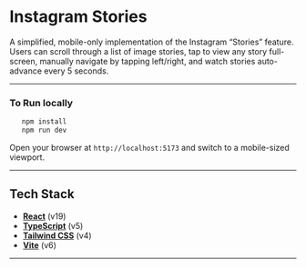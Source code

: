 # Instagram Stories

A simplified, mobile-only implementation of the Instagram “Stories” feature. Users can scroll through a list of image stories, tap to view any story full-screen, manually navigate by tapping left/right, and watch stories auto-advance every 5 seconds.

---

### To Run locally

```bash
   npm install
   npm run dev
```

Open your browser at `http://localhost:5173` and switch to a mobile-sized viewport.

---

## Tech Stack

- **[React](https://react.dev/)** (v19)
- **[TypeScript](https://www.typescriptlang.org/)** (v5)
- **[Tailwind CSS](https://tailwindcss.com/)** (v4)
- **[Vite](https://vitejs.dev/)** (v6)

---
